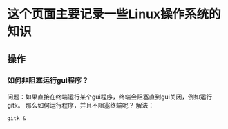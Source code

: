 # 这个页面主要记录一些Linux操作系统的知识

## 操作

### 如何非阻塞运行gui程序？
问题：如果直接在终端运行某个gui程序，终端会阻塞直到gui关闭，例如运行gitk。
那么如何运行程序，并且不阻塞终端呢？
解法：

~~~{.sh}
gitk &
~~~
